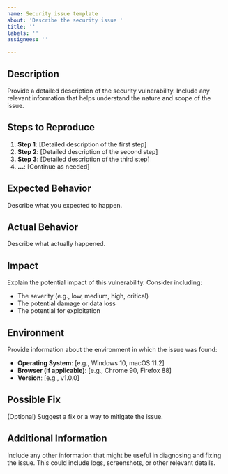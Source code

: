 ```yaml
---
name: Security issue template
about: 'Describe the security issue '
title: ''
labels: ''
assignees: ''

---
```


## Description

Provide a detailed description of the security vulnerability. Include any relevant information that helps understand the nature and scope of the issue.

## Steps to Reproduce

1. **Step 1**: [Detailed description of the first step]
2. **Step 2**: [Detailed description of the second step]
3. **Step 3**: [Detailed description of the third step]
4. **...**: [Continue as needed]

## Expected Behavior

Describe what you expected to happen.

## Actual Behavior

Describe what actually happened.

## Impact

Explain the potential impact of this vulnerability. Consider including:
- The severity (e.g., low, medium, high, critical)
- The potential damage or data loss
- The potential for exploitation

## Environment

Provide information about the environment in which the issue was found:
- **Operating System**: [e.g., Windows 10, macOS 11.2]
- **Browser (if applicable)**: [e.g., Chrome 90, Firefox 88]
- **Version**: [e.g., v1.0.0]

## Possible Fix

(Optional) Suggest a fix or a way to mitigate the issue.

## Additional Information

Include any other information that might be useful in diagnosing and fixing the issue. This could include logs, screenshots, or other relevant details.
